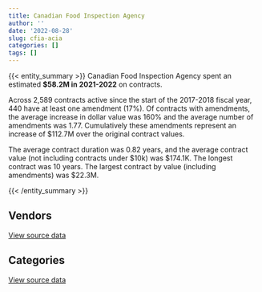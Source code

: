 ```yaml
---
title: Canadian Food Inspection Agency
author: ''
date: '2022-08-28'
slug: cfia-acia
categories: []
tags: []
---
```


<script src="/rmarkdown-libs/htmlwidgets/htmlwidgets.js"></script>
<link href="/rmarkdown-libs/datatables-css/datatables-crosstalk.css" rel="stylesheet" />
<script src="/rmarkdown-libs/datatables-binding/datatables.js"></script>
<script src="/rmarkdown-libs/jquery/jquery-3.6.0.min.js"></script>
<link href="/rmarkdown-libs/dt-core-bootstrap/css/dataTables.bootstrap.min.css" rel="stylesheet" />
<link href="/rmarkdown-libs/dt-core-bootstrap/css/dataTables.bootstrap.extra.css" rel="stylesheet" />
<script src="/rmarkdown-libs/dt-core-bootstrap/js/jquery.dataTables.min.js"></script>
<script src="/rmarkdown-libs/dt-core-bootstrap/js/dataTables.bootstrap.min.js"></script>
<link href="/rmarkdown-libs/crosstalk/css/crosstalk.min.css" rel="stylesheet" />
<script src="/rmarkdown-libs/crosstalk/js/crosstalk.min.js"></script>
<script src="/rmarkdown-libs/htmlwidgets/htmlwidgets.js"></script>
<link href="/rmarkdown-libs/datatables-css/datatables-crosstalk.css" rel="stylesheet" />
<script src="/rmarkdown-libs/datatables-binding/datatables.js"></script>
<script src="/rmarkdown-libs/jquery/jquery-3.6.0.min.js"></script>
<link href="/rmarkdown-libs/dt-core-bootstrap/css/dataTables.bootstrap.min.css" rel="stylesheet" />
<link href="/rmarkdown-libs/dt-core-bootstrap/css/dataTables.bootstrap.extra.css" rel="stylesheet" />
<script src="/rmarkdown-libs/dt-core-bootstrap/js/jquery.dataTables.min.js"></script>
<script src="/rmarkdown-libs/dt-core-bootstrap/js/dataTables.bootstrap.min.js"></script>
<link href="/rmarkdown-libs/crosstalk/css/crosstalk.min.css" rel="stylesheet" />
<script src="/rmarkdown-libs/crosstalk/js/crosstalk.min.js"></script>

{{< entity_summary >}}
Canadian Food Inspection Agency spent an estimated **\$58.2M in 2021-2022** on contracts.

Across 2,589 contracts active since the start of the 2017-2018 fiscal year, 440 have at least one amendment (17%). Of contracts with amendments, the average increase in dollar value was 160% and the average number of amendments was 1.77. Cumulatively these amendments represent an increase of \$112.7M over the original contract values.

The average contract duration was 0.82 years, and the average contract value (not including contracts under \$10k) was \$174.1K. The longest contract was 10 years. The largest contract by value (including amendments) was \$22.3M.

{{< /entity_summary >}}

## Vendors

<div id="htmlwidget-1" style="width:100%;height:auto;" class="datatables html-widget"></div>
<script type="application/json" data-for="htmlwidget-1">{"x":{"style":"bootstrap","filter":"none","vertical":false,"data":[["<a href=\"/vendors/ab_sciex/\">AB SCIEX<\/a>","<a href=\"/vendors/accenture/\">ACCENTURE<\/a>","<a href=\"/vendors/adobe/\">ADOBE<\/a>","<a href=\"/vendors/advanced_business_interiors/\">ADVANCED BUSINESS INTERIORS<\/a>","<a href=\"/vendors/ainsworth/\">AINSWORTH<\/a>","<a href=\"/vendors/aon_reed_stenhouse/\">AON REED STENHOUSE<\/a>","<a href=\"/vendors/avondale_construction/\">AVONDALE CONSTRUCTION<\/a>","<a href=\"/vendors/beckman_coulter_canada/\">BECKMAN COULTER CANADA<\/a>","<a href=\"/vendors/bluedot/\">BLUEDOT<\/a>","<a href=\"/vendors/bruker/\">BRUKER<\/a>","<a href=\"/vendors/carahsoft_technology/\">CARAHSOFT TECHNOLOGY<\/a>","<a href=\"/vendors/carmichael_engineering/\">CARMICHAEL ENGINEERING<\/a>","<a href=\"/vendors/charron_human_resources/\">CHARRON HUMAN RESOURCES<\/a>","<a href=\"/vendors/cision_canada/\">CISION CANADA<\/a>","<a href=\"/vendors/closereach/\">CLOSEREACH<\/a>","<a href=\"/vendors/cnw_group/\">CNW GROUP<\/a>","<a href=\"/vendors/construction_bugere/\">CONSTRUCTION BUGERE<\/a>","<a href=\"/vendors/csdc_systems/\">CSDC SYSTEMS<\/a>","<a href=\"/vendors/d4is_solutions/\">D4IS SOLUTIONS<\/a>","<a href=\"/vendors/dexter_construction/\">DEXTER CONSTRUCTION<\/a>","<a href=\"/vendors/dls_technology/\">DLS TECHNOLOGY<\/a>","<a href=\"/vendors/dynamic_facility_services/\">DYNAMIC FACILITY SERVICES<\/a>","<a href=\"/vendors/ekos_research_associates/\">EKOS RESEARCH ASSOCIATES<\/a>","<a href=\"/vendors/envirosafe_janitorial/\">ENVIROSAFE JANITORIAL<\/a>","<a href=\"/vendors/esbe_scientific_industries/\">ESBE SCIENTIFIC INDUSTRIES<\/a>","<a href=\"/vendors/evripos_janitorial_services/\">EVRIPOS JANITORIAL SERVICES<\/a>","<a href=\"/vendors/factiva/\">FACTIVA<\/a>","<a href=\"/vendors/fast_track_staffing/\">FAST TRACK STAFFING<\/a>","<a href=\"/vendors/gartner/\">GARTNER<\/a>","<a href=\"/vendors/general_motors/\">GENERAL MOTORS<\/a>","<a href=\"/vendors/getinge_canada/\">GETINGE CANADA<\/a>","<a href=\"/vendors/global_knowledge/\">GLOBAL KNOWLEDGE<\/a>","<a href=\"/vendors/global_total_office/\">GLOBAL TOTAL OFFICE<\/a>","<a href=\"/vendors/global_upholstery/\">GLOBAL UPHOLSTERY<\/a>","<a href=\"/vendors/haworth/\">HAWORTH<\/a>","<a href=\"/vendors/hitrac/\">HITRAC<\/a>","<a href=\"/vendors/ifathom/\">IFATHOM<\/a>","<a href=\"/vendors/ihs_global/\">IHS GLOBAL<\/a>","<a href=\"/vendors/imperial_cleaners/\">IMPERIAL CLEANERS<\/a>","<a href=\"/vendors/info_tech_research_group/\">INFO TECH RESEARCH GROUP<\/a>","<a href=\"/vendors/insa/\">INSA<\/a>","<a href=\"/vendors/johnson_controls_canada/\">JOHNSON CONTROLS CANADA<\/a>","<a href=\"/vendors/kia_canada/\">KIA CANADA<\/a>","<a href=\"/vendors/konica_minolta_business_solutions/\">KONICA MINOLTA BUSINESS SOLUTIONS<\/a>","<a href=\"/vendors/kubota_canada/\">KUBOTA CANADA<\/a>","<a href=\"/vendors/lifespeak/\">LIFESPEAK<\/a>","<a href=\"/vendors/maplesoft_consulting/\">MAPLESOFT CONSULTING<\/a>","<a href=\"/vendors/michanie_construction/\">MICHANIE CONSTRUCTION<\/a>","<a href=\"/vendors/micronostyx/\">MICRONOSTYX<\/a>","<a href=\"/vendors/mitsubishi_motor_sales/\">MITSUBISHI MOTOR SALES<\/a>","<a href=\"/vendors/navpoint_consulting_group/\">NAVPOINT CONSULTING GROUP<\/a>","<a href=\"/vendors/neptune_security_services/\">NEPTUNE SECURITY SERVICES<\/a>","<a href=\"/vendors/nissan_canada/\">NISSAN CANADA<\/a>","<a href=\"/vendors/onix_networking_canada/\">ONIX NETWORKING CANADA<\/a>","<a href=\"/vendors/openframe_technologies/\">OPENFRAME TECHNOLOGIES<\/a>","<a href=\"/vendors/oracle_canada/\">ORACLE CANADA<\/a>","<a href=\"/vendors/orangutech/\">ORANGUTECH<\/a>","<a href=\"/vendors/procom_consultants/\">PROCOM CONSULTANTS<\/a>","<a href=\"/vendors/prosci_canada/\">PROSCI CANADA<\/a>","<a href=\"/vendors/purespirit_solutions/\">PURESPIRIT SOLUTIONS<\/a>","<a href=\"/vendors/quintet_consulting/\">QUINTET CONSULTING<\/a>","<a href=\"/vendors/sas_institute/\">SAS INSTITUTE<\/a>","<a href=\"/vendors/sdl_international_canada/\">SDL INTERNATIONAL CANADA<\/a>","<a href=\"/vendors/silliker/\">SILLIKER<\/a>","<a href=\"/vendors/softsim_technologies/\">SOFTSIM TECHNOLOGIES<\/a>","<a href=\"/vendors/steris_canada/\">STERIS CANADA<\/a>","<a href=\"/vendors/subaru_canada/\">SUBARU CANADA<\/a>","<a href=\"/vendors/systemscope/\">SYSTEMSCOPE<\/a>","<a href=\"/vendors/tecsis/\">TECSIS<\/a>","<a href=\"/vendors/telecom_computer_services/\">TELECOM COMPUTER SERVICES<\/a>","<a href=\"/vendors/tenaquip/\">TENAQUIP<\/a>","<a href=\"/vendors/trainor_mechanical_contractors/\">TRAINOR MECHANICAL CONTRACTORS<\/a>","<a href=\"/vendors/university_of_guelph/\">UNIVERSITY OF GUELPH<\/a>","<a href=\"/vendors/university_of_saskatchewan/\">UNIVERSITY OF SASKATCHEWAN<\/a>","<a href=\"/vendors/waters/\">WATERS<\/a>","<a href=\"/vendors/worldreach_software/\">WORLDREACH SOFTWARE<\/a>"],[66289.74,4783914.54,684657.53,18393.52,43271.05,null,null,33217.48,null,null,46033.8,24295,null,null,85049.4,24180,45760.05,30817.13,184313.59,28686.75,6962.74,50351.97,52395.46,null,19431.51,222767.47,null,null,197001.26,493782.57,204652.99,null,null,10443.69,null,85617,null,1201.43,102281.21,100011.17,null,17003.21,null,null,null,null,744731.95,110093.36,null,null,null,13703.27,1099256.85,null,null,1737706.72,null,30081.31,null,null,null,805.46,null,4894012.12,null,184267.08,1154072.33,449939.56,null,null,null,5269317.02,907841.56,286292.33,1559213.58,null],[148617.45,784947.09,15342.47,19623.2,null,null,186044.33,13679.7,null,null,50278.65,null,17389.38,null,14213.74,28365,null,30901.56,184818.56,null,94383.8,null,null,null,118983.31,223377.79,null,null,736191.96,208848.35,261935.92,null,26169.46,null,56277.36,null,null,12502.33,102561.43,78790.02,null,5122.69,null,null,null,17159.87,231792.18,104168.06,10767.01,87371.64,null,13740.81,null,null,null,1858349.35,null,262137.13,30430.9,452071.99,null,17002.22,null,4752608.32,null,91637.77,630840.25,422873.2,null,null,null,27461.7,474218.65,262500,201590.59,null],[154544.92,754921.79,null,null,null,74270.58,null,99072.76,9418.74,19755.39,50141.28,null,48489.62,null,null,29380,null,7683.18,null,null,94125.92,80011.24,50446.71,99948.08,29334.88,222767.47,118299.39,null,528182.67,55342.6,172253.29,16519.58,null,null,null,null,1117.19,null,110265.83,134445.91,2143.52,null,null,9186.53,null,22530.04,620529.52,166285.64,12885.12,23864.21,118254.5,13703.27,null,39889,null,1927117.53,1540.94,356551.51,21481.3,4866175.44,null,15501.39,null,4854595.99,null,254980.12,null,157643.14,null,745955.82,null,null,593538.66,231243.01,184390.38,67800],[119829.98,null,null,null,null,61104.13,null,322136.29,107432.45,100148.86,20331.26,null,29267,33900,null,30000,null,null,null,null,null,111731.59,59905.47,112249.38,278413.81,222767.47,124795.6,39521.75,447048.54,null,193662.19,null,null,null,null,null,13153.96,36865.07,110265.83,94834.75,78238.39,null,31352.98,36893.05,18273.02,22530.04,1441367.29,null,49037.43,null,null,1126.3,null,null,5077.79,1891117.55,306648.14,548772.71,213683,null,42714,15458.92,70028.36,4321981.05,247982.54,109374.79,null,618949.98,71826.71,null,13500.09,null,548145.79,294089.54,596201.3,401151.51]],"container":"<table class=\"table table-striped table-hover row-border order-column display\">\n  <thead>\n    <tr>\n      <th>Vendor<\/th>\n      <th>2018-2019<\/th>\n      <th>2019-2020<\/th>\n      <th>2020-2021<\/th>\n      <th>2021-2022<\/th>\n    <\/tr>\n  <\/thead>\n<\/table>","options":{"order":[[4,"desc"]],"pageLength":10,"autoWidth":true,"columnDefs":[{"targets":1,"render":"function(data, type, row, meta) {\n    return type !== 'display' ? data : DTWidget.formatCurrency(data, \"$\", 2, 3, \",\", \".\", true, null);\n  }"},{"targets":2,"render":"function(data, type, row, meta) {\n    return type !== 'display' ? data : DTWidget.formatCurrency(data, \"$\", 2, 3, \",\", \".\", true, null);\n  }"},{"targets":3,"render":"function(data, type, row, meta) {\n    return type !== 'display' ? data : DTWidget.formatCurrency(data, \"$\", 2, 3, \",\", \".\", true, null);\n  }"},{"targets":4,"render":"function(data, type, row, meta) {\n    return type !== 'display' ? data : DTWidget.formatCurrency(data, \"$\", 2, 3, \",\", \".\", true, null);\n  }"},{"width":"16%","targets":[1,2,3,4]},{"className":"dt-right","targets":[1,2,3,4]}],"orderClasses":false}},"evals":["options.columnDefs.0.render","options.columnDefs.1.render","options.columnDefs.2.render","options.columnDefs.3.render"],"jsHooks":[]}</script>
<p class="text-right">
<a href="https://github.com/GoC-Spending/contracts-data/tree/main/data/out/departments/cfia-acia/summary_by_fiscal_year_by_vendor.csv" class="source-data-link btn btn-link">View source data</a>
</p>

## Categories

<div id="htmlwidget-2" style="width:100%;height:auto;" class="datatables html-widget"></div>
<script type="application/json" data-for="htmlwidget-2">{"x":{"style":"bootstrap","filter":"none","vertical":false,"data":[["<a href=\"/categories/other/\">(Other)<\/a>","<a href=\"/categories/facilities_and_construction/\">Facilities and construction<\/a>","<a href=\"/categories/office_management/\">Office management<\/a>","<a href=\"/categories/professional_services/\">Professional services<\/a>","<a href=\"/categories/information_technology/\">Information technology<\/a>","<a href=\"/categories/medical/\">Medical<\/a>","<a href=\"/categories/transportation_and_logistics/\">Transportation and logistics<\/a>","<a href=\"/categories/industrial_products_and_services/\">Industrial products and services<\/a>","<a href=\"/categories/travel/\">Travel<\/a>","<a href=\"/categories/security_and_protection/\">Security and protection<\/a>","<a href=\"/categories/human_capital/\">Human capital<\/a>"],[624897,9571638.69,5815558.13,24162639.31,21174889.4,1208212.18,3425687.41,6855845.01,21992.01,1521997.41,1125653.78],[null,2971350.16,1943735.9,20850498.96,14302685.11,1610887.85,1715531.19,5695438.3,null,1606936.32,1275413.97],[10447.5,4745824.39,2058561.73,21816486.23,24733049.86,1927715.3,454233.15,6892673.77,null,1694711.72,770080.4],[null,4464839.2,1816629.42,22436790.53,13929191.49,2918676.91,750994.37,7957549.24,33205.06,1780246.72,2143818.54]],"container":"<table class=\"table table-striped table-hover row-border order-column display\">\n  <thead>\n    <tr>\n      <th>Category<\/th>\n      <th>2018-2019<\/th>\n      <th>2019-2020<\/th>\n      <th>2020-2021<\/th>\n      <th>2021-2022<\/th>\n    <\/tr>\n  <\/thead>\n<\/table>","options":{"order":[[4,"desc"]],"dom":"t","pageLength":30,"autoWidth":true,"columnDefs":[{"targets":1,"render":"function(data, type, row, meta) {\n    return type !== 'display' ? data : DTWidget.formatCurrency(data, \"$\", 2, 3, \",\", \".\", true, null);\n  }"},{"targets":2,"render":"function(data, type, row, meta) {\n    return type !== 'display' ? data : DTWidget.formatCurrency(data, \"$\", 2, 3, \",\", \".\", true, null);\n  }"},{"targets":3,"render":"function(data, type, row, meta) {\n    return type !== 'display' ? data : DTWidget.formatCurrency(data, \"$\", 2, 3, \",\", \".\", true, null);\n  }"},{"targets":4,"render":"function(data, type, row, meta) {\n    return type !== 'display' ? data : DTWidget.formatCurrency(data, \"$\", 2, 3, \",\", \".\", true, null);\n  }"},{"width":"16%","targets":[1,2,3,4]},{"className":"dt-right","targets":[1,2,3,4]}],"orderClasses":false,"lengthMenu":[10,25,30,50,100]}},"evals":["options.columnDefs.0.render","options.columnDefs.1.render","options.columnDefs.2.render","options.columnDefs.3.render"],"jsHooks":[]}</script>
<p class="text-right">
<a href="https://github.com/GoC-Spending/contracts-data/tree/main/data/out/departments/cfia-acia/summary_by_fiscal_year_by_category.csv" class="source-data-link btn btn-link">View source data</a>
</p>
